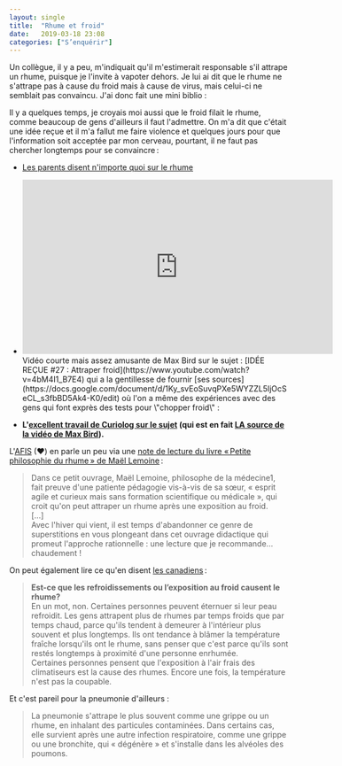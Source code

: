 ```yaml
---
layout: single
title:  "Rhume et froid"
date:   2019-03-18 23:08
categories: ["S’enquérir"]
---
```

Un collègue, il y a peu, m'indiquait qu'il m'estimerait responsable s'il
attrape un rhume, puisque je l'invite à vapoter dehors. Je lui ai dit
que le rhume ne s'attrape pas à cause du froid mais à cause de virus,
mais celui-ci ne semblait pas convaincu. J'ai donc fait une mini
biblio :

Il y a quelques temps, je croyais moi aussi que le froid filait le
rhume, comme beaucoup de gens d'ailleurs il faut l'admettre. On m'a dit
que c'était une idée reçue et il m'a fallut me faire violence et
quelques jours pour que l'information soit acceptée par mon cerveau,
pourtant, il ne faut pas chercher longtemps pour se convaincre :

* [Les parents disent n'importe quoi sur le rhume](http://sante.lefigaro.fr/article/les-parents-disent-n-importe-quoi-sur-le-rhume/)

* <iframe width="560" height="315" src="https://www.youtube.com/embed/4bM4I1_B7E4" title="YouTube video player" frameborder="0" allow="accelerometer; autoplay; clipboard-write; encrypted-media; gyroscope; picture-in-picture" allowfullscreen></iframe>
    Vidéo courte mais assez amusante de Max Bird sur le sujet : [IDÉE REÇUE #27 : Attraper froid](https://www.youtube.com/watch?v=4bM4I1_B7E4)
    qui a la gentillesse de fournir [ses sources](https://docs.google.com/document/d/1Ky_svEoSuvqPXe5WYZZL5IjOcSeCL_s3fbBD5Ak4-K0/edit)
    où l'on a même des expériences avec des gens qui font exprès des
    tests pour \"chopper froid\" :
    

    
* **L'[excellent travail de Curiolog sur le
    sujet](https://curiologie.fr/2016/11/attraper-froid/)
    (qui est en fait [LA source de la vidéo de Max
    Bird](https://twitter.com/Curiolog/status/1197463765266161664)).**

L'[AFIS](https://www.pseudo-sciences.org/) (❤) en parle un peu via une
[note de lecture du livre « Petite philosophie du rhume » de Maël Lemoine](https://www.pseudo-sciences.org/spip.php?article2966) :

> Dans ce petit ouvrage, Maël Lemoine, philosophe de la médecine1, fait
> preuve d'une patiente pédagogie vis-à-vis de sa sœur, « esprit agile
> et curieux mais sans formation scientifique ou médicale », qui croit
> qu'on peut attraper un rhume après une exposition au froid.\
> \[...\]\
> Avec l'hiver qui vient, il est temps d'abandonner ce genre de
> superstitions en vous plongeant dans cet ouvrage didactique qui
> promeut l'approche rationnelle : une lecture que je recommande...
> chaudement !

On peut également lire ce qu'en disent [les canadiens](https://www.cchst.ca/oshanswers/diseases/common_cold.html) :

> **Est-ce que les refroidissements ou l’exposition au froid causent le rhume?**\
> En un mot, non. Certaines personnes peuvent éternuer si leur peau
> refroidit. Les gens attrapent plus de rhumes par temps froids que par
> temps chaud, parce qu\'ils tendent à demeurer à l\'intérieur plus
> souvent et plus longtemps. Ils ont tendance à blâmer la température
> fraîche lorsqu\'ils ont le rhume, sans penser que c\'est parce qu\'ils
> sont restés longtemps à proximité d\'une personne enrhumée.\
> Certaines personnes pensent que l\'exposition à l\'air frais des
> climatiseurs est la cause des rhumes. Encore une fois, la température
> n\'est pas la coupable.

Et c'est pareil pour la pneumonie d'ailleurs :

> La pneumonie s\'attrape le plus souvent comme une grippe ou un rhume,
> en inhalant des particules contaminées. Dans certains cas, elle
> survient après une autre infection respiratoire, comme une grippe ou
> une bronchite, qui « dégénère » et s\'installe dans les alvéoles des
> poumons.
